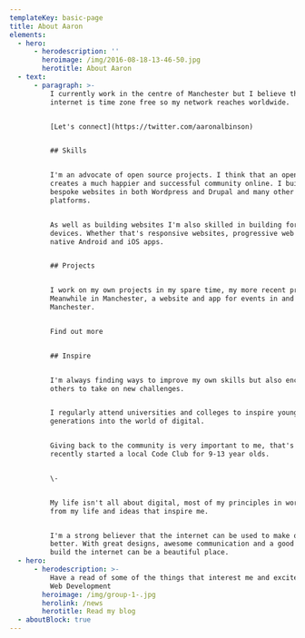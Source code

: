 ```yaml
---
templateKey: basic-page
title: About Aaron
elements:
  - hero:
      - herodescription: ''
        heroimage: /img/2016-08-18-13-46-50.jpg
        herotitle: About Aaron
  - text:
      - paragraph: >-
          I currently work in the centre of Manchester but I believe the
          internet is time zone free so my network reaches worldwide.


          [Let's connect](https://twitter.com/aaronalbinson)


          ## Skills


          I'm an advocate of open source projects. I think that an open web
          creates a much happier and successful community online. I build
          bespoke websites in both Wordpress and Drupal and many other
          platforms.


          As well as building websites I'm also skilled in building for all
          devices. Whether that's responsive websites, progressive web apps or
          native Android and iOS apps.


          ## Projects


          I work on my own projects in my spare time, my more recent project is
          Meanwhile in Manchester, a website and app for events in and around
          Manchester.


          Find out more


          ## Inspire


          I'm always finding ways to improve my own skills but also encourage
          others to take on new challenges.


          I regularly attend universities and colleges to inspire younger
          generations into the world of digital.


          Giving back to the community is very important to me, that's why I've
          recently started a local Code Club for 9-13 year olds.


          \-


          My life isn't all about digital, most of my principles in work come
          from my life and ideas that inspire me.


          I'm a strong believer that the internet can be used to make our lives
          better. With great designs, awesome communication and a good robust
          build the internet can be a beautiful place.
  - hero:
      - herodescription: >-
          Have a read of some of the things that interest me and excite me about
          Web Development
        heroimage: /img/group-1-.jpg
        herolink: /news
        herotitle: Read my blog
  - aboutBlock: true
---
```


